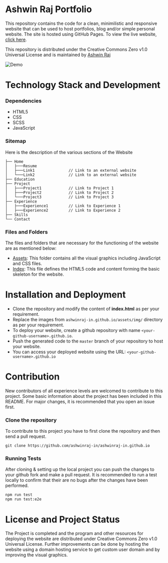 # Ashwin Raj Portfolio
This repository contains the code for a clean, minimilistic and responsive website that can be used to host portfolios, blog and/or simple personal website. The site is hosted using GitHub Pages. To view the live website, [click here](http://ashwinraj-in.github.io/).

This repository is distributed under the Creative Commons Zero v1.0 Universal License and is maintained by [Ashwin Raj](https://github.com/ashwinraj-in)


![Demo](https://github.com/ashwinraj-in/ashwinraj-in.github.io/blob/main/Demo.gif)

# Technology Stack and Development

### Dependencies
- HTML5
- CSS
- SCSS
- JavaScript

### Sitemap
Here is the description of the various sections of the Website
    
    ├── Home
    │   ├───Resume
    │   ├───Link1               // Link to an external website
    │   └───Link2               // Link to an external website
    ├── Education
    ├── Project
    │   ├───Project1            // Link to Project 1
    │   ├───Project2            // Link to Project 2
    │   └───Project3            // Link to Project 3
    ├── Experience
    │   ├───Experience1         // Link to Experience 1
    │   ├───Experience2         // Link to Experience 2
    ├── Skills
    └── Contact
    
### Files and Folders
The files and folders that are necessary for the functioning of the website are as mentioned below:
- [Assets](https://github.com/ashwinraj-in/ashwinraj-in.github.io/tree/main/assets): This folder contains all the visual graphics including JavaScript and CSS files.
- [Index](https://github.com/ashwinraj-in/ashwinraj-in.github.io/index.html): This file defines the HTML5 code and content forming the basic skeleton for the website.

# Installation and Deployment
- Clone the repository and modify the content of <b>index.html</b> as per your requirement.
- Replace the images from `ashwinraj-in.github.io/assets/img/` directory as per your requirement.
- To deploy your website, create a github repository with name `<your-github-username>.github.io`.
- Push the generated code to the `master` branch of your repository to host your website.
- You can access your deployed website using the URL: `<your-github-username>.github.io`

# Contribution
New contributors of all experience levels are welcomed to contribute to this project. Some basic information about the project has been included in this README. For major changes, it is recommended that you open an issue first.

### Clone the repository
To contribute to this project you have to first clone the repository and then send a pull request.
```
git clone https://github.com/ashwinraj-in/ashwinraj-in.github.io
```
 
### Running Tests
After cloning & setting up the local project you can push the changes to your github fork and make a pull request. It is recommended to run a test locally to confirm that their are no bugs after the changes have been performed.
```
npm run test
npm run test:e2e
```

# License and Project Status
The Project is completed and the program and other resources for deploying the website are distributed under Creative Commons Zero v1.0 Universal License. Further improvements can be done by hosting the website using a domain hosting service to get custom user domain and by improving the visual graphics.
